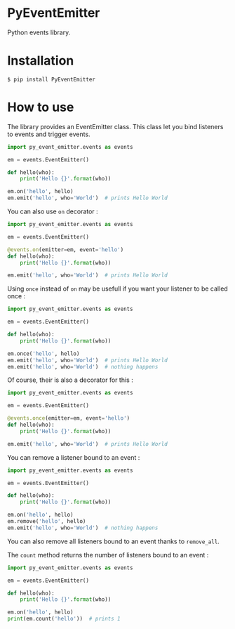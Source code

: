 # PyEventEmitter

Python events library.

# Installation

    $ pip install PyEventEmitter

# How to use

The library provides an EventEmitter class.
This class let you bind listeners to events and trigger events.

```python
import py_event_emitter.events as events

em = events.EventEmitter()

def hello(who):
    print('Hello {}'.format(who))

em.on('hello', hello)
em.emit('hello', who='World')  # prints Hello World
```

You can also use `on` decorator :

```python
import py_event_emitter.events as events

em = events.EventEmitter()

@events.on(emitter=em, event='hello')
def hello(who):
    print('Hello {}'.format(who))

em.emit('hello', who='World')  # prints Hello World
```

Using `once` instead of `on` may be usefull if you want your listener to be called once :

```python
import py_event_emitter.events as events

em = events.EventEmitter()

def hello(who):
    print('Hello {}'.format(who))

em.once('hello', hello)
em.emit('hello', who='World')  # prints Hello World
em.emit('hello', who='World')  # nothing happens
```

Of course, their is also a decorator for this :

```python
import py_event_emitter.events as events

em = events.EventEmitter()

@events.once(emitter=em, event='hello')
def hello(who):
    print('Hello {}'.format(who))

em.emit('hello', who='World')  # prints Hello World
```

You can remove a listener bound to an event :

```python
import py_event_emitter.events as events

em = events.EventEmitter()

def hello(who):
    print('Hello {}'.format(who))

em.on('hello', hello)
em.remove('hello', hello)
em.emit('hello', who='World')  # nothing happens
```

You can also remove all listeners bound to an event thanks to `remove_all`.

The `count` method returns the number of listeners bound to an event :

```python
import py_event_emitter.events as events

em = events.EventEmitter()

def hello(who):
    print('Hello {}'.format(who))

em.on('hello', hello)
print(em.count('hello'))  # prints 1
```
